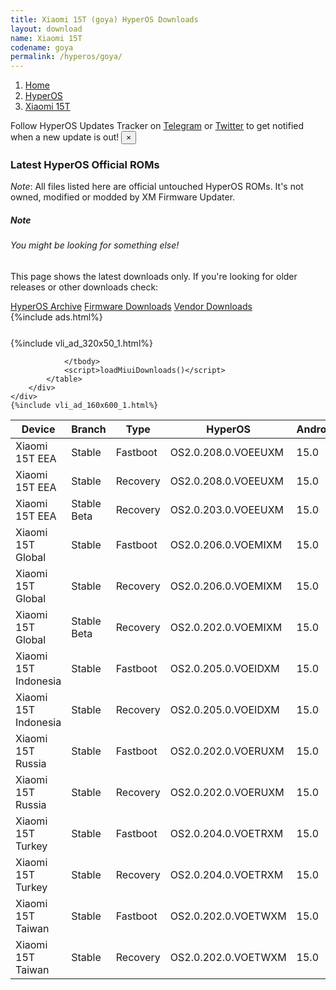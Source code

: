 ```yaml
---
title: Xiaomi 15T (goya) HyperOS Downloads
layout: download
name: Xiaomi 15T
codename: goya
permalink: /hyperos/goya/
---
```

<nav aria-label="breadcrumb">
    <ol class="breadcrumb">
        <li class="breadcrumb-item"><a href="/">Home</a></li>
        <li class="breadcrumb-item"><a href="/hyperos/">HyperOS</a></li>
        <li class="breadcrumb-item active" aria-current="page"><a href="/hyperos/goya/">Xiaomi 15T</a></li>
    </ol>
</nav>
<div class="alert alert-primary alert-dismissible fade show" role="alert">
    Follow HyperOS Updates Tracker on <a href="https://t.me/MIUIUpdatesTracker" class="alert-link">Telegram</a>
     or <a href="https://twitter.com/MiFwUpdater" class="alert-link">Twitter</a> to get notified when a new update is out!
    <button type="button" class="close" data-dismiss="alert" aria-label="Close">
        <span aria-hidden="true">&times;</span>
    </button>
</div>

### Latest HyperOS Official ROMs
*Note*: All files listed here are official untouched HyperOS ROMs. It's not owned, modified or modded by XM Firmware Updater.
<div class="card">
  <div class="card-body">
    <h5 class="card-title">Note</h5>
    <h6 class="card-subtitle mb-2 text-muted">You might be looking for something else!</h6>
    <p class="card-text">This page shows the latest downloads only.
     If you're looking for older releases or other downloads check:</p>
    <a href="/archive/hyperos/goya/" class="card-link">HyperOS Archive</a>
    <a href="/firmware/goya/" class="card-link">Firmware Downloads</a>
    <a href="/vendor/goya/" class="card-link">Vendor Downloads</a>
  </div>
</div>
{%include ads.html%}
<div class="row justify-content-center">
    <div class="col-10">
        <div class="table-responsive-md" style="margin-top: 25px;">
            {%include vli_ad_320x50_1.html%}
            <table id="miui" class="display dt-responsive nowrap compact table table-striped table-hover table-sm">
                <thead class="thead-dark">
                    <tr>
                        <th data-ref="device">Device</th>
                        <th data-ref="branch">Branch</th>
                        <th data-ref="type">Type</th>
                        <th data-ref="miui">HyperOS</th>
                        <th data-ref="android">Android</th>
                        <th data-ref="size">Size</th>
                        <th data-ref="size">Date</th>
                        <th data-ref="link">Link</th>
                    </tr>
                </thead>
                <tbody>
                <tr><td>Xiaomi 15T EEA</td><td>Stable</td><td>Fastboot</td><td>OS2.0.208.0.VOEEUXM</td><td>15.0</td><td>8.3 GB</td><td>2025-08-28</td><td><a href="/hyperos/goya/stable/OS2.0.208.0.VOEEUXM/">Download</a></td></tr>
<tr><td>Xiaomi 15T EEA</td><td>Stable</td><td>Recovery</td><td>OS2.0.208.0.VOEEUXM</td><td>15.0</td><td>6.4 GB</td><td>2025-09-24</td><td><a href="/hyperos/goya/stable/OS2.0.208.0.VOEEUXM/">Download</a></td></tr>
<tr><td>Xiaomi 15T EEA</td><td>Stable Beta</td><td>Recovery</td><td>OS2.0.203.0.VOEEUXM</td><td>15.0</td><td>6.4 GB</td><td>2025-09-24</td><td><a href="/hyperos/goya/stable beta/OS2.0.203.0.VOEEUXM/">Download</a></td></tr>
<tr><td>Xiaomi 15T Global</td><td>Stable</td><td>Fastboot</td><td>OS2.0.206.0.VOEMIXM</td><td>15.0</td><td>8.9 GB</td><td>2025-08-28</td><td><a href="/hyperos/goya/stable/OS2.0.206.0.VOEMIXM/">Download</a></td></tr>
<tr><td>Xiaomi 15T Global</td><td>Stable</td><td>Recovery</td><td>OS2.0.206.0.VOEMIXM</td><td>15.0</td><td>6.3 GB</td><td>2025-09-24</td><td><a href="/hyperos/goya/stable/OS2.0.206.0.VOEMIXM/">Download</a></td></tr>
<tr><td>Xiaomi 15T Global</td><td>Stable Beta</td><td>Recovery</td><td>OS2.0.202.0.VOEMIXM</td><td>15.0</td><td>6.3 GB</td><td>2025-09-24</td><td><a href="/hyperos/goya/stable beta/OS2.0.202.0.VOEMIXM/">Download</a></td></tr>
<tr><td>Xiaomi 15T Indonesia</td><td>Stable</td><td>Fastboot</td><td>OS2.0.205.0.VOEIDXM</td><td>15.0</td><td>8.0 GB</td><td>2025-08-09</td><td><a href="/hyperos/goya/stable/OS2.0.205.0.VOEIDXM/">Download</a></td></tr>
<tr><td>Xiaomi 15T Indonesia</td><td>Stable</td><td>Recovery</td><td>OS2.0.205.0.VOEIDXM</td><td>15.0</td><td>6.3 GB</td><td>2025-09-24</td><td><a href="/hyperos/goya/stable/OS2.0.205.0.VOEIDXM/">Download</a></td></tr>
<tr><td>Xiaomi 15T Russia</td><td>Stable</td><td>Fastboot</td><td>OS2.0.202.0.VOERUXM</td><td>15.0</td><td>8.6 GB</td><td>2025-08-02</td><td><a href="/hyperos/goya/stable/OS2.0.202.0.VOERUXM/">Download</a></td></tr>
<tr><td>Xiaomi 15T Russia</td><td>Stable</td><td>Recovery</td><td>OS2.0.202.0.VOERUXM</td><td>15.0</td><td>6.3 GB</td><td>2025-09-24</td><td><a href="/hyperos/goya/stable/OS2.0.202.0.VOERUXM/">Download</a></td></tr>
<tr><td>Xiaomi 15T Turkey</td><td>Stable</td><td>Fastboot</td><td>OS2.0.204.0.VOETRXM</td><td>15.0</td><td>7.9 GB</td><td>2025-08-09</td><td><a href="/hyperos/goya/stable/OS2.0.204.0.VOETRXM/">Download</a></td></tr>
<tr><td>Xiaomi 15T Turkey</td><td>Stable</td><td>Recovery</td><td>OS2.0.204.0.VOETRXM</td><td>15.0</td><td>6.3 GB</td><td>2025-09-24</td><td><a href="/hyperos/goya/stable/OS2.0.204.0.VOETRXM/">Download</a></td></tr>
<tr><td>Xiaomi 15T Taiwan</td><td>Stable</td><td>Fastboot</td><td>OS2.0.202.0.VOETWXM</td><td>15.0</td><td>7.2 GB</td><td>2025-08-15</td><td><a href="/hyperos/goya/stable/OS2.0.202.0.VOETWXM/">Download</a></td></tr>
<tr><td>Xiaomi 15T Taiwan</td><td>Stable</td><td>Recovery</td><td>OS2.0.202.0.VOETWXM</td><td>15.0</td><td>6.2 GB</td><td>2025-09-25</td><td><a href="/hyperos/goya/stable/OS2.0.202.0.VOETWXM/">Download</a></td></tr>

                </tbody>
                <script>loadMiuiDownloads()</script>
            </table>
        </div>
    </div>
    {%include vli_ad_160x600_1.html%}
</div>
